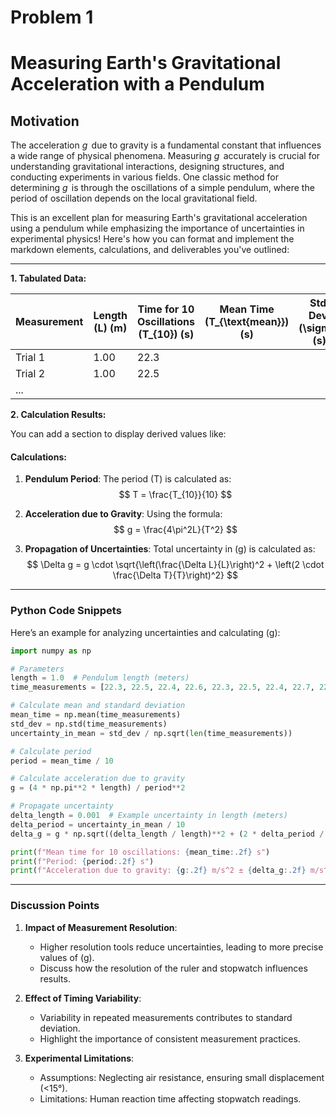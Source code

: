 # Problem 1

# Measuring Earth's Gravitational Acceleration with a Pendulum

## Motivation  

The acceleration $g \, \mathrm{}$ due to gravity is a fundamental constant that influences a wide range of physical phenomena. Measuring $g \, \mathrm{}$ accurately is crucial for understanding gravitational interactions, designing structures, and conducting experiments in various fields. One classic method for determining $g \, \mathrm{}$  is through the oscillations of a simple pendulum, where the period of oscillation depends on the local gravitational field.

This is an excellent plan for measuring Earth's gravitational acceleration using a pendulum while emphasizing the importance of uncertainties in experimental physics! Here's how you can format and implement the markdown elements, calculations, and deliverables you've outlined:

---


**1. Tabulated Data:**

| Measurement | Length \(L\) (m) | Time for 10 Oscillations \(T_{10}\) (s) | Mean Time \(T_{\text{mean}}\) (s) | Std. Dev. \(\sigma\) (s) | Uncertainty in Mean \(\Delta T\) (s) |
|-------------|------------------|---------------------------------------|-----------------------------------|--------------------------|------------------------------------|
| Trial 1     | 1.00             | 22.3                                 |                                   |                          |                                    |
| Trial 2     | 1.00             | 22.5                                 |                                   |                          |                                    |
| ...         |                  |                                       |                                   |                          |                                    |


**2. Calculation Results:**

You can add a section to display derived values like:


#### Calculations:

1. **Pendulum Period**:
   The period \(T\) is calculated as:
   $$
   T = \frac{T_{10}}{10}
   $$

2. **Acceleration due to Gravity**:
   Using the formula:
   $$
   g = \frac{4\pi^2L}{T^2}
   $$

3. **Propagation of Uncertainties**:
   Total uncertainty in \(g\) is calculated as:
   $$
   \Delta g = g \cdot \sqrt{\left(\frac{\Delta L}{L}\right)^2 + \left(2 \cdot \frac{\Delta T}{T}\right)^2}
   $$


---

### Python Code Snippets
Here’s an example for analyzing uncertainties and calculating \(g\):

```python
import numpy as np

# Parameters
length = 1.0  # Pendulum length (meters)
time_measurements = [22.3, 22.5, 22.4, 22.6, 22.3, 22.5, 22.4, 22.7, 22.3, 22.6]  # Time for 10 oscillations

# Calculate mean and standard deviation
mean_time = np.mean(time_measurements)
std_dev = np.std(time_measurements)
uncertainty_in_mean = std_dev / np.sqrt(len(time_measurements))

# Calculate period
period = mean_time / 10

# Calculate acceleration due to gravity
g = (4 * np.pi**2 * length) / period**2

# Propagate uncertainty
delta_length = 0.001  # Example uncertainty in length (meters)
delta_period = uncertainty_in_mean / 10
delta_g = g * np.sqrt((delta_length / length)**2 + (2 * delta_period / period)**2)

print(f"Mean time for 10 oscillations: {mean_time:.2f} s")
print(f"Period: {period:.2f} s")
print(f"Acceleration due to gravity: {g:.2f} m/s^2 ± {delta_g:.2f} m/s^2")
```

---

### Discussion Points
1. **Impact of Measurement Resolution**:
   - Higher resolution tools reduce uncertainties, leading to more precise values of \(g\).
   - Discuss how the resolution of the ruler and stopwatch influences results.

2. **Effect of Timing Variability**:
   - Variability in repeated measurements contributes to standard deviation.
   - Highlight the importance of consistent measurement practices.

3. **Experimental Limitations**:
   - Assumptions: Neglecting air resistance, ensuring small displacement (<15°).
   - Limitations: Human reaction time affecting stopwatch readings.

